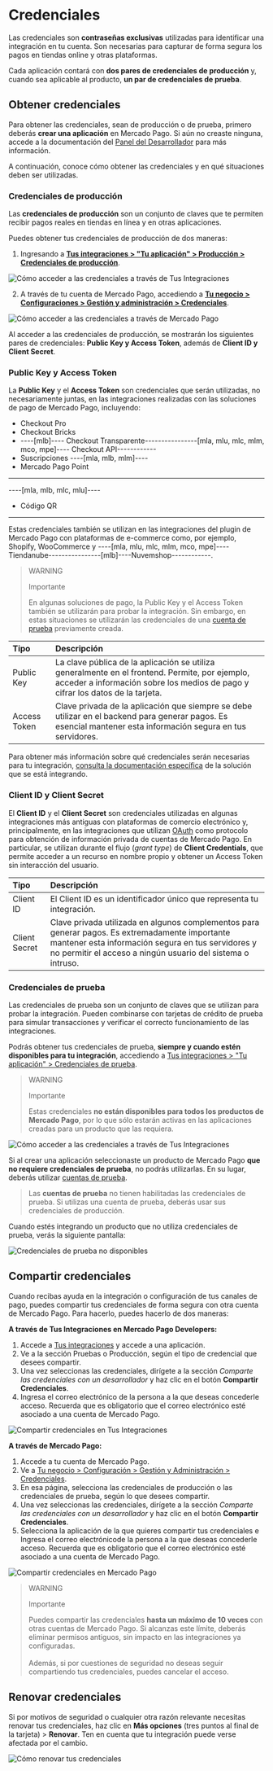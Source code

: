 # Credenciales

Las credenciales son **contraseñas exclusivas** utilizadas para identificar una integración en tu cuenta. Son necesarias para capturar de forma segura los pagos en tiendas online y otras plataformas. 

Cada aplicación contará con **dos pares de credenciales de producción** y, cuando sea aplicable al producto, **un par de credenciales de prueba**.

## Obtener credenciales

Para obtener las credenciales, sean de producción o de prueba, primero deberás **crear una aplicación** en Mercado Pago. Si aún no creaste ninguna, accede a la documentación del [Panel del Desarrollador](/developers/es/docs/your-integrations/dashboard#crearunanuevaaplicacin) para más información.

A continuación, conoce cómo obtener las credenciales y en qué situaciones deben ser utilizadas.

### Credenciales de producción

Las **credenciales de producción** son un conjunto de claves que te permiten recibir pagos reales en tiendas en línea y en otras aplicaciones.

Puedes obtener tus credenciales de producción de dos maneras:

1. Ingresando a [**Tus integraciones > "Tu aplicación" > Producción > Credenciales de producción**](https://www.mercadopago[FAKER][URL][DOMAIN]/developers/panel/app).

![Cómo acceder a las credenciales a través de Tus Integraciones](/images/credentials/credentials-prod-panel-es.gif)

2. A través de tu cuenta de Mercado Pago, accediendo a [**Tu negocio > Configuraciones > Gestión y administración > Credenciales**](https://www.mercadopago[FAKER][URL][DOMAIN]/settings/account/credentials).

![Cómo acceder a las credenciales a través de Mercado Pago](/images/credentials/credentials-prod-mp-es.gif)

Al acceder a las credenciales de producción, se mostrarán los siguientes pares de credenciales: **Public Key y Access Token**, además de **Client ID y Client Secret**.

### Public Key y Access Token

La **Public Key** y el **Access Token** son credenciales que serán utilizadas, no necesariamente juntas, en las integraciones realizadas con las soluciones de pago de Mercado Pago, incluyendo:

- Checkout Pro
- Checkout Bricks
- ----[mlb]---- Checkout Transparente----------------[mla, mlu, mlc, mlm, mco, mpe]---- Checkout API------------
- Suscripciones
----[mla, mlb, mlm]----
- Mercado Pago Point
------------
----[mla, mlb, mlc, mlu]----
- Código QR
------------

Estas credenciales también se utilizan en las integraciones del plugin de Mercado Pago con plataformas de e-commerce como, por ejemplo, Shopify, WooCommerce y ----[mla, mlu, mlc, mlm, mco, mpe]----Tiendanube----------------[mlb]----Nuvemshop------------.

> WARNING
>
> Importante
>
> En algunas soluciones de pago, la Public Key y el Access Token también se utilizarán para probar la integración. Sin embargo, en estas situaciones se utilizarán las credenciales de una [cuenta de prueba](/developers/es/docs/your-integrations/test/accounts) previamente creada.

| Tipo | Descripción |
| :--- | :--- |
| Public Key | La clave pública de la aplicación se utiliza generalmente en el frontend. Permite, por ejemplo, acceder a información sobre los medios de pago y cifrar los datos de la tarjeta. |
| Access Token | Clave privada de la aplicación que siempre se debe utilizar en el backend para generar pagos. Es esencial mantener esta información segura en tus servidores. |

Para obtener más información sobre qué credenciales serán necesarias para tu integración, [consulta la documentación específica](https://www.mercadopago[FAKER][URL][DOMAIN]/developers/es/docs) de la solución que se está integrando.

### Client ID y Client Secret

El **Client ID** y el **Client Secret** son credenciales utilizadas en algunas integraciones más antiguas con plataformas de comercio electrónico y, principalmente, en las integraciones que utilizan [OAuth](/developers/es/docs/security/oauth/introduction) como protocolo para obtención de información privada de cuentas de Mercado Pago. En particular, se utilizan durante el flujo (_grant type_) de **Client Credentials**, que permite acceder a un recurso en nombre propio y obtener un Access Token sin interacción del usuario.

| Tipo | Descripción |
| :--- | :--- |
| Client ID | El Client ID es un identificador único que representa tu integración. |
| Client Secret | Clave privada utilizada en algunos complementos para generar pagos. Es extremadamente importante mantener esta información segura en tus servidores y no permitir el acceso a ningún usuario del sistema o intruso. |

### Credenciales de prueba

Las credenciales de prueba son un conjunto de claves que se utilizan para probar la integración. Pueden combinarse con tarjetas de crédito de prueba para simular transacciones y verificar el correcto funcionamiento de las integraciones.

Podrás obtener tus credenciales de prueba, **siempre y cuando estén disponibles para tu integración**, accediendo a [Tus integraciones > "Tu aplicación" > Credenciales de prueba](https://www.mercadopago[FAKER][URL][DOMAIN]/developers/panel/app).

> WARNING
>
> Importante
>
> Estas credenciales **no están disponibles para todos los productos de Mercado Pago**, por lo que sólo estarán activas en las aplicaciones creadas para un producto que las requiera.

![Cómo acceder a las credenciales a través de Tus Integraciones](/images/credentials/credentials-test-panel-es.gif)

Si al crear una aplicación seleccionaste un producto de Mercado Pago **que no requiere credenciales de prueba**, no podrás utilizarlas. En su lugar, deberás utilizar [cuentas de prueba](/developers/es/docs/your-integrations/test/accounts). 

> Las **cuentas de prueba** no tienen habilitadas las credenciales de prueba. Si utilizas una cuenta de prueba, deberás usar sus credenciales de producción.

Cuando estés integrando un producto que no utiliza credenciales de prueba, verás la siguiente pantalla:

![Credenciales de prueba no disponibles](/images/credentials/blocked-test-credentials-es-v2.png)

## Compartir credenciales

Cuando recibas ayuda en la integración o configuración de tus canales de pago, puedes compartir tus credenciales de forma segura con otra cuenta de Mercado Pago. Para hacerlo, puedes hacerlo de dos maneras:

**A través de Tus Integraciones en Mercado Pago Developers:**
1. Accede a [Tus integraciones](https://mercadopago[FAKER][URL][DOMAIN]/developers/panel/app) y accede a una aplicación.
2. Ve a la sección Pruebas o Producción, según el tipo de credencial que desees compartir.
3. Una vez seleccionas las credenciales, dirígete a la sección *Comparte las credenciales con un desarrollador* y haz clic en el botón **Compartir Credenciales**.
4. Ingresa el correo electrónico de la persona a la que deseas concederle acceso. Recuerda que es obligatorio que el correo electrónico esté asociado a una cuenta de Mercado Pago.

![Compartir credenciales en Tus Integraciones](/images/credentials/share-credentials-panel-es.gif)

**A través de Mercado Pago:**

1. Accede a tu cuenta de Mercado Pago.
2. Ve a [Tu negocio > Configuración > Gestión y Administración > Credenciales](https://www.mercadopago[FAKER][URL][DOMAIN]/settings/account/credentials).
3. En esa página, selecciona las credenciales de producción o las credenciales de prueba, según lo que desees compartir.
4. Una vez seleccionas las credenciales, dirígete a la sección *Comparte las credenciales con un desarrollador* y haz clic en el botón **Compartir Credenciales**.
5. Selecciona la aplicación de la que quieres compartir tus credenciales e Ingresa el correo electrónicode la persona a la que deseas concederle acceso. Recuerda que es obligatorio que el correo electrónico esté asociado a una cuenta de Mercado Pago.

![Compartir credenciales en Mercado Pago](/images/credentials/share-credentials-mp-es.gif)


> WARNING
>
> Importante
>
> Puedes compartir las credenciales **hasta un máximo de 10 veces** con otras cuentas de Mercado Pago. Si alcanzas este límite, deberás eliminar permisos antiguos, sin impacto en las integraciones ya configuradas.<br><br>Además, si por cuestiones de seguridad no deseas seguir compartiendo tus credenciales, puedes cancelar el acceso.

## Renovar credenciales

Si por motivos de seguridad o cualquier otra razón relevante necesitas renovar tus credenciales, haz clic en **Más opciones** (tres puntos al final de la tarjeta) > **Renovar**. Ten en cuenta que tu integración puede verse afectada por el cambio.

![Cómo renovar tus credenciales](/images/credentials/renew-credentials-es.gif)